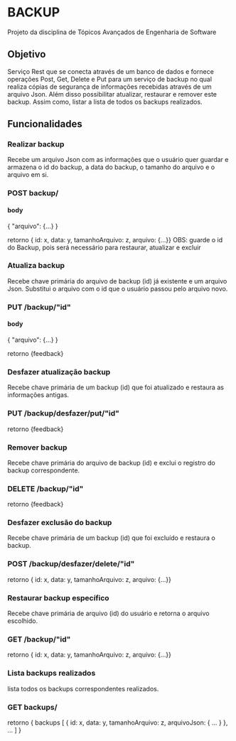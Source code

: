 # BACKUP
Projeto da disciplina de Tópicos Avançados de Engenharia de Software

## Objetivo

Serviço Rest que se conecta através de um banco de dados e fornece operações Post, Get, Delete e Put para um serviço de backup no qual realiza cópias de segurança de informações recebidas através de um arquivo Json. Além disso possibilitar atualizar, restaurar e remover este backup. Assim como, listar a lista de todos os backups realizados. 


## Funcionalidades

### Realizar backup
Recebe um arquivo Json com as informações que o usuário quer guardar e armazena o id do backup, a data do backup, o tamanho do arquivo e o arquivo em si. 

### POST backup/
#### body
{
  "arquivo": {...}
}

retorno { id: x, data: y, tamanhoArquivo: z, arquivo: {...}}
OBS: guarde o id do Backup, pois será necessário para restaurar, atualizar e excluir

### Atualiza backup
Recebe chave primária do arquivo de backup (id) já existente e um arquivo Json. Substitui o arquivo com o id que o usuário passou pelo arquivo novo.

### PUT /backup/"id"
#### body
{
  "arquivo": {...}
}

retorno {feedback}

### Desfazer atualização backup
Recebe chave primária de um backup (id) que foi atualizado e restaura as informações antigas.

### PUT /backup/desfazer/put/"id"
retorno {feedback}

### Remover backup
Recebe chave primária do arquivo de backup (id) e exclui o registro do backup correspondente. 

### DELETE /backup/"id"
retorno {feedback}

### Desfazer exclusão do backup
Recebe chave primária de um backup (id) que foi excluído e restaura o backup.

### POST /backup/desfazer/delete/"id"
retorno { id: x, data: y, tamanhoArquivo: z, arquivo: {...}}

### Restaurar backup específico
Recebe chave primária de arquivo (id) do usuário e retorna o arquivo escolhido.

### GET /backup/"id"
retorno { id: x, data: y, tamanhoArquivo: z, arquivo: {...}}

### Lista backups realizados
lista todos os backups correspondentes realizados.

### GET backups/
retorno { backups [ { id: x, data: y, tamanhoArquivo: z, arquivoJson: { … } }, ... ] }


